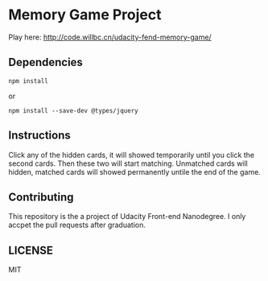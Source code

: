 # Memory Game Project
Play here: http://code.willbc.cn/udacity-fend-memory-game/

## Dependencies
`npm install`

or

`npm install --save-dev @types/jquery`

## Instructions
Click any of the hidden cards, it will showed temporarily until you click the second cards. Then these two will start matching. Unmatched cards will hidden, matched cards will showed permanently untile the end of the game.

## Contributing
This repository is the a project of Udacity Front-end Nanodegree. I only accpet the pull requests after graduation.

## LICENSE
MIT
